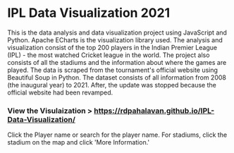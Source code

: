 # IPL Data Visualization 2021

This is the data analysis and data visualization project using JavaScript and Python. Apache ECharts is the visualization library used. The analysis and visualization consist of the top 200 players in the Indian Premier League (IPL) - the most watched Cricket league in the world. The project also consists of all the stadiums and the information about where the games are played. The data is scraped from the tournament's official website using Beautiful Soup in Python. The dataset consists of all information from 2008 (the inaugural year) to 2021. After, the update was stopped because the official website had been revamped.

### View the Visulaization > https://rdpahalavan.github.io/IPL-Data-Visualization/

Click the Player name or search for the player name. For stadiums, click the stadium on the map and click 'More Information.'
